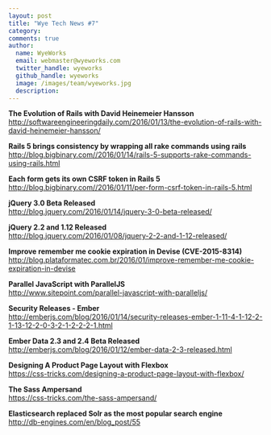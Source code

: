 ```yaml
---
layout: post
title: "Wye Tech News #7"
category:
comments: true
author:
  name: WyeWorks
  email: webmaster@wyeworks.com
  twitter_handle: wyeworks
  github_handle: wyeworks
  image: /images/team/wyeworks.jpg
  description:
---
```


**The Evolution of Rails with David Heinemeier Hansson**<br/>
http://softwareengineeringdaily.com/2016/01/13/the-evolution-of-rails-with-david-heinemeier-hansson/

**Rails 5 brings consistency by wrapping all rake commands using rails**<br/>
http://blog.bigbinary.com//2016/01/14/rails-5-supports-rake-commands-using-rails.html

**Each form gets its own CSRF token in Rails 5**<br/>
http://blog.bigbinary.com//2016/01/11/per-form-csrf-token-in-rails-5.html

<!-- more -->

**jQuery 3.0 Beta Released**<br/>
http://blog.jquery.com/2016/01/14/jquery-3-0-beta-released/

**jQuery 2.2 and 1.12 Released**<br/>
http://blog.jquery.com/2016/01/08/jquery-2-2-and-1-12-released/

**Improve remember me cookie expiration in Devise (CVE-2015-8314)**<br/>
http://blog.plataformatec.com.br/2016/01/improve-remember-me-cookie-expiration-in-devise

**Parallel JavaScript with ParallelJS**<br/>
http://www.sitepoint.com/parallel-javascript-with-paralleljs/

**Security Releases - Ember**<br/>
http://emberjs.com/blog/2016/01/14/security-releases-ember-1-11-4-1-12-2-1-13-12-2-0-3-2-1-2-2-2-1.html

**Ember Data 2.3 and 2.4 Beta Released**<br/>
http://emberjs.com/blog/2016/01/12/ember-data-2-3-released.html

**Designing A Product Page Layout with Flexbox**<br/>
https://css-tricks.com/designing-a-product-page-layout-with-flexbox/

**The Sass Ampersand**<br/>
https://css-tricks.com/the-sass-ampersand/

**Elasticsearch replaced Solr as the most popular search engine**<br/>
http://db-engines.com/en/blog_post/55
